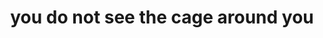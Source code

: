 ---
title: you do not see the cage around you
next:
- you never see your way out
- we have had this conversation for as long as I can remember
type: fragment
---